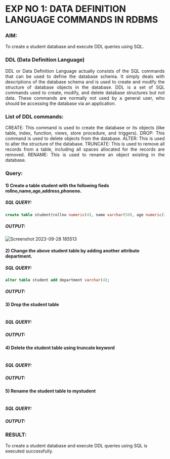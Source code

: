 # EXP NO 1: DATA DEFINITION LANGUAGE COMMANDS IN RDBMS
### AIM:
To create a student database and execute DDL queries using SQL.
### DDL (Data Definition Language)
<div align="justify">
DDL or Data Definition Language actually consists of the SQL commands that can be used to define the database schema. It simply deals with descriptions of the database schema and is used to create and modify the structure of database objects in the database. DDL is a set of SQL commands used to create, modify, and delete database structures but not data. These commands are normally not used by a general user, who should be accessing the database via an application.
</div>  

### List of DDL commands: 
<div align="justify">
CREATE: This command is used to create the database or its objects (like table, index, function, views, store procedure, and triggers).
DROP: This command is used to delete objects from the database.
ALTER: This is used to alter the structure of the database.
TRUNCATE: This is used to remove all records from a table, including all spaces allocated for the records are removed.
RENAME: This is used to rename an object existing in the database.
</div>

### Query:
#### 1) Create a table student with the following fieds rollno,name,age,address,phoneno.
##### SQL QUERY: 
```sql
create table student(rollno numeric(4), name varchar(50), age numeric(2), address varchar(10), phoneno numeric(10));
```
##### OUTPUT:
![Screenshot 2023-09-28 185513](https://github.com/ROHITJAIND/EX-1-DDL-COMMANDS/assets/118707073/79e19638-ce56-40df-a6fb-dc97788f8469)

#### 2) Change the above student table by adding another attribute department.
##### SQL QUERY: 
```SQL
alter table student add department varchar(4);
```
##### OUTPUT:


#### 3) Drop the student table
```

```

 
##### SQL QUERY: 


##### OUTPUT:


#### 4) Delete the student table using truncate keyword
```

```


##### SQL QUERY: 


##### OUTPUT:



#### 5) Rename the student table to mystudent
```

```


##### SQL QUERY: 


##### OUTPUT:


### RESULT:
To create a student database and execute DDL queries using SQL is executed successfully.
